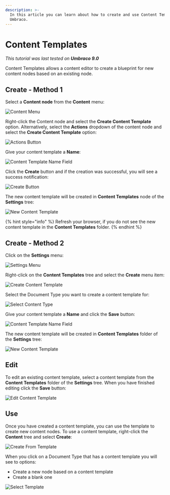 ```yaml
---
description: >-
  In this article you can learn about how to create and use Content Templates in
  Umbraco.
---
```


# Content Templates

_This tutorial was last tested on **Umbraco 9.0**_

Content Templates allows a content editor to create a blueprint for new content nodes based on an existing node.

## Create - Method 1

Select a **Content node** from the **Content** menu:

![Content Menu](images/v8-01-Content-Menu.png)

Right-click the Content node and select the **Create Content Template** option. Alternatively, select the **Actions** dropdown of the content node and select the **Create Content Template** option:

![Actions Button](images/v8-02-Actions-Menu.png)

Give your content template a **Name**:

![Content Template Name Field](images/v8-03-Name-Content-Template.png)

Click the **Create** button and if the creation was successful, you will see a success notification:

![Create Button](images/v8-04-Save-Content-Template.png)

The new content template will be created in **Content Templates** node of the **Settings** tree:

![New Content Template](images/v8-05-Find-Content-Template.png)

{% hint style="info" %}
Refresh your browser, if you do not see the new content template in the **Content Templates** folder.
{% endhint %}

## Create - Method 2

Click on the **Settings** menu:

![Settings Menu](images/v8-07-Settings-Menu.png)

Right-click on the **Content Templates** tree and select the **Create** menu item:

![Create Content Template](images/v8-08-Create-Content-Template.png)

Select the Document Type you want to create a content template for:

![Select Content Type](images/v8-09-Select-Content-Type.png)

Give your content template a **Name** and click the **Save** button:

![Content Template Name Field](images/v8-10-Save-Template.png)

The new content template will be created in **Content Templates** folder of the **Settings** tree:

![New Content Template](images/v8-11-Find-Template.png)

## Edit

To edit an existing content template, select a content template from the **Content Templates** folder of the **Settings** tree. When you have finished editing click the **Save** button:

![Edit Content Template](images/v8-06-Edit-Content-Template.png)

## Use

Once you have created a content template, you can use the template to create new content nodes. To use a content template, right-click the **Content** tree and select **Create**:

![Create From Template](images/v8-12-Create-From-Template.png)

When you click on a Document Type that has a content template you will see to options:

* Create a new node based on a content template
* Create a blank one

![Select Template](images/v8-13-Select-Template.png)
